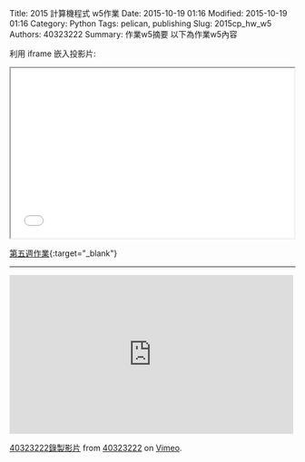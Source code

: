 Title: 2015 計算機程式 w5作業
Date: 2015-10-19 01:16
Modified: 2015-10-19 01:16
Category: Python
Tags: pelican, publishing
Slug: 2015cp_hw_w5
Authors: 40323222
Summary: 作業w5摘要
以下為作業w5內容

利用 iframe 嵌入投影片:

<iframe src="40323222_cp_w5.html" width="500" height="300"></iframe>

[第五週作業](40323222_cp_w5.html){:target="_blank"}

<hr/>
<iframe src="https://player.vimeo.com/video/142837114" width="500" height="280" frameborder="0" webkitallowfullscreen mozallowfullscreen allowfullscreen></iframe> <p><a href="https://vimeo.com/142837114">40323222錄製影片</a> from <a href="https://vimeo.com/user44993170">40323222</a> on <a href="https://vimeo.com">Vimeo</a>.</p>
